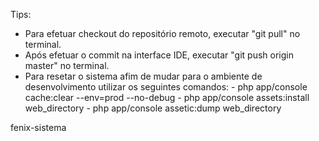 Tips:
 - Para efetuar checkout do repositório remoto, executar "git pull" no terminal.
 - Após efetuar o commit na interface IDE, executar "git push origin master" no terminal.
 - Para resetar o sistema afim de mudar para o ambiente de desenvolvimento utilizar os seguintes comandos:
        - php app/console cache:clear --env=prod --no-debug
        - php app/console assets:install web_directory
        - php app/console assetic:dump web_directory

fenix-sistema

